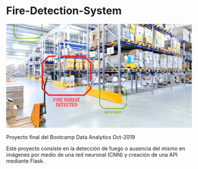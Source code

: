 # Fire-Detection-System
 ![Fire](https://github.com/mariaversin/Fire-Detection-System/blob/master/fire_detection.jpg)

Proyecto final del Bootcamp Data Analytics Oct-2019

Este proyecto consiste en la detección de fuego o ausencia del mismo en imágenes por medio de una red neuronal (CNN) y creación de una API mediante Flask.
